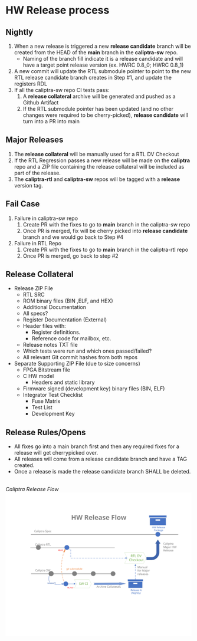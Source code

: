 # HW Release process

## Nightly

1. When a new release is triggered a new **release candidate** branch will be created from the HEAD of the **main** branch in the **caliptra-sw** repo.
    - Naming of the branch fill indicate it is a release candidate and will have a target point release version (ex. HWRC 0.8_0; HWRC 0.8_1)
2. A new commit will update the RTL submodule pointer to point to the new RTL release candidate branch creates in Step #1, and update the registers RDL
3. If all the caliptra-sw repo CI tests pass:
    1. A **release collateral** archive will be generated and pushed as a Github Artifact
    2. If the RTL submodule pointer has been updated (and no other changes were required to be cherry-picked), **release candidate** will turn into a PR into main

## Major Releases

1. The **release collateral** will be manually used for a RTL DV Checkout
2. If the RTL Regression passes a new release will be made on the **caliptra** repo and a ZIP file containing the release collateral will be included as part of the release.
3. The **caliptra-rtl** and **caliptra-sw** repos will be tagged with a **release** version tag.

## Fail Case

1. Failure in caliptra-sw repo
    1. Create PR with the fixes to go to **main** branch in the caliptra-sw repo
    2. Once PR is merged, fix will be cherry picked into **release candidate** branch and we would go back to Step #4
2. Failure in RTL Repo
    1. Create PR with the fixes to go to **main** branch in the caliptra-rtl repo
    2. Once PR is merged, go back to step #2

## Release Collateral

- Release ZIP File
  - RTL SRC
  - ROM binary files (BIN ,ELF, and HEX)
  - Additional Documentation
  - All specs?
  - Register Documentation (External)
  - Header files with:
    - Register definitions.
    - Reference code for mailbox, etc.
  - Release notes TXT file
  - Which tests were run and which ones passed/failed?
  - All relevant Git commit hashes from both repos
- Separate Supporting ZIP File (due to size concerns)
  - FPGA Bitstream file
  - C HW model
    - Headers and static library
  - Firmware signed (development key) binary files (BIN, ELF)
  - Integrator Test Checklist
    - Fuse Matrix
    - Test List
    - Development Key

## Release Rules/Opens

- All fixes go into a main branch first and then any required fixes for a release will get cherrypicked over.
- All releases will come from a release candidate branch and have a TAG created.
- Once a release is made the release candidate branch SHALL be deleted.

<br> *Caliptra Release Flow*
![Caliptra Release Flow Chart](doc/images/Caliptra_release_flow.svg)
